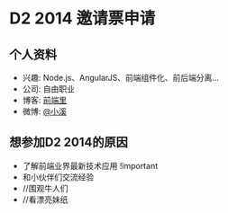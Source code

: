 # D2 2014 邀请票申请

## 个人资料

- 兴趣: Node.js、AngularJS、前端组件化、前后端分离...
- 公司: 自由职业
- 博客: [前端里](http://www.yyyweb.com)
- 微博: [@小溪](http://weibo.com/iamlhb/)

## 想参加D2 2014的原因

- 了解前端业界最新技术应用 !important
- 和小伙伴们交流经验
- //围观牛人们
- //看漂亮妹纸
